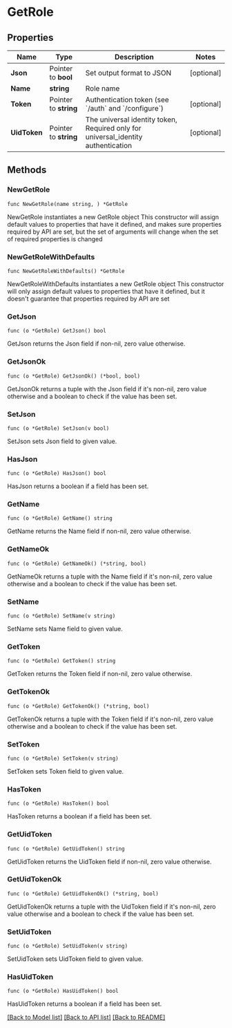 # GetRole

## Properties

Name | Type | Description | Notes
------------ | ------------- | ------------- | -------------
**Json** | Pointer to **bool** | Set output format to JSON | [optional] 
**Name** | **string** | Role name | 
**Token** | Pointer to **string** | Authentication token (see &#x60;/auth&#x60; and &#x60;/configure&#x60;) | [optional] 
**UidToken** | Pointer to **string** | The universal identity token, Required only for universal_identity authentication | [optional] 

## Methods

### NewGetRole

`func NewGetRole(name string, ) *GetRole`

NewGetRole instantiates a new GetRole object
This constructor will assign default values to properties that have it defined,
and makes sure properties required by API are set, but the set of arguments
will change when the set of required properties is changed

### NewGetRoleWithDefaults

`func NewGetRoleWithDefaults() *GetRole`

NewGetRoleWithDefaults instantiates a new GetRole object
This constructor will only assign default values to properties that have it defined,
but it doesn't guarantee that properties required by API are set

### GetJson

`func (o *GetRole) GetJson() bool`

GetJson returns the Json field if non-nil, zero value otherwise.

### GetJsonOk

`func (o *GetRole) GetJsonOk() (*bool, bool)`

GetJsonOk returns a tuple with the Json field if it's non-nil, zero value otherwise
and a boolean to check if the value has been set.

### SetJson

`func (o *GetRole) SetJson(v bool)`

SetJson sets Json field to given value.

### HasJson

`func (o *GetRole) HasJson() bool`

HasJson returns a boolean if a field has been set.

### GetName

`func (o *GetRole) GetName() string`

GetName returns the Name field if non-nil, zero value otherwise.

### GetNameOk

`func (o *GetRole) GetNameOk() (*string, bool)`

GetNameOk returns a tuple with the Name field if it's non-nil, zero value otherwise
and a boolean to check if the value has been set.

### SetName

`func (o *GetRole) SetName(v string)`

SetName sets Name field to given value.


### GetToken

`func (o *GetRole) GetToken() string`

GetToken returns the Token field if non-nil, zero value otherwise.

### GetTokenOk

`func (o *GetRole) GetTokenOk() (*string, bool)`

GetTokenOk returns a tuple with the Token field if it's non-nil, zero value otherwise
and a boolean to check if the value has been set.

### SetToken

`func (o *GetRole) SetToken(v string)`

SetToken sets Token field to given value.

### HasToken

`func (o *GetRole) HasToken() bool`

HasToken returns a boolean if a field has been set.

### GetUidToken

`func (o *GetRole) GetUidToken() string`

GetUidToken returns the UidToken field if non-nil, zero value otherwise.

### GetUidTokenOk

`func (o *GetRole) GetUidTokenOk() (*string, bool)`

GetUidTokenOk returns a tuple with the UidToken field if it's non-nil, zero value otherwise
and a boolean to check if the value has been set.

### SetUidToken

`func (o *GetRole) SetUidToken(v string)`

SetUidToken sets UidToken field to given value.

### HasUidToken

`func (o *GetRole) HasUidToken() bool`

HasUidToken returns a boolean if a field has been set.


[[Back to Model list]](../README.md#documentation-for-models) [[Back to API list]](../README.md#documentation-for-api-endpoints) [[Back to README]](../README.md)


